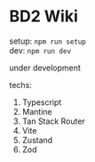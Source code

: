 # BD2 Wiki

setup: `npm run setup`  
dev: `npm run dev`

under development

techs:

1. Typescript
2. Mantine
3. Tan Stack Router
4. Vite
5. Zustand
6. Zod
